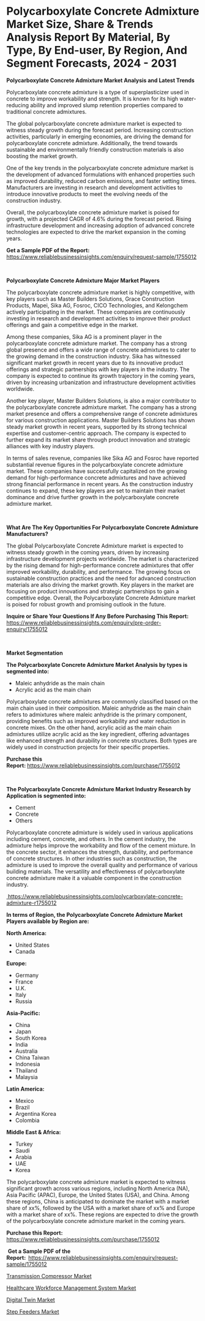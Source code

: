 <p><h1>Polycarboxylate Concrete Admixture Market Size, Share & Trends Analysis Report By Material, By Type, By End-user, By Region, And Segment Forecasts, 2024 - 2031</h1></p><p><strong>Polycarboxylate Concrete Admixture Market Analysis and Latest Trends</strong></p>
<p><p>Polycarboxylate concrete admixture is a type of superplasticizer used in concrete to improve workability and strength. It is known for its high water-reducing ability and improved slump retention properties compared to traditional concrete admixtures.</p><p>The global polycarboxylate concrete admixture market is expected to witness steady growth during the forecast period. Increasing construction activities, particularly in emerging economies, are driving the demand for polycarboxylate concrete admixture. Additionally, the trend towards sustainable and environmentally friendly construction materials is also boosting the market growth.</p><p>One of the key trends in the polycarboxylate concrete admixture market is the development of advanced formulations with enhanced properties such as improved durability, reduced carbon emissions, and faster setting times. Manufacturers are investing in research and development activities to introduce innovative products to meet the evolving needs of the construction industry.</p><p>Overall, the polycarboxylate concrete admixture market is poised for growth, with a projected CAGR of 4.6% during the forecast period. Rising infrastructure development and increasing adoption of advanced concrete technologies are expected to drive the market expansion in the coming years.</p></p>
<p><strong>Get a Sample PDF of the Report:&nbsp;</strong> <a href="https://www.reliablebusinessinsights.com/enquiry/request-sample/1755012">https://www.reliablebusinessinsights.com/enquiry/request-sample/1755012</a></p>
<p>&nbsp;</p>
<p><strong>Polycarboxylate Concrete Admixture Major Market Players</strong></p>
<p><p>The polycarboxylate concrete admixture market is highly competitive, with key players such as Master Builders Solutions, Grace Construction Products, Mapei, Sika AG, Fosroc, CICO Technologies, and Kelongchem actively participating in the market. These companies are continuously investing in research and development activities to improve their product offerings and gain a competitive edge in the market.</p><p>Among these companies, Sika AG is a prominent player in the polycarboxylate concrete admixture market. The company has a strong global presence and offers a wide range of concrete admixtures to cater to the growing demand in the construction industry. Sika has witnessed significant market growth in recent years due to its innovative product offerings and strategic partnerships with key players in the industry. The company is expected to continue its growth trajectory in the coming years, driven by increasing urbanization and infrastructure development activities worldwide.</p><p>Another key player, Master Builders Solutions, is also a major contributor to the polycarboxylate concrete admixture market. The company has a strong market presence and offers a comprehensive range of concrete admixtures for various construction applications. Master Builders Solutions has shown steady market growth in recent years, supported by its strong technical expertise and customer-centric approach. The company is expected to further expand its market share through product innovation and strategic alliances with key industry players.</p><p>In terms of sales revenue, companies like Sika AG and Fosroc have reported substantial revenue figures in the polycarboxylate concrete admixture market. These companies have successfully capitalized on the growing demand for high-performance concrete admixtures and have achieved strong financial performance in recent years. As the construction industry continues to expand, these key players are set to maintain their market dominance and drive further growth in the polycarboxylate concrete admixture market.</p></p>
<p>&nbsp;</p>
<p><strong>What Are The Key Opportunities For Polycarboxylate Concrete Admixture Manufacturers?</strong></p>
<p><p>The global Polycarboxylate Concrete Admixture market is expected to witness steady growth in the coming years, driven by increasing infrastructure development projects worldwide. The market is characterized by the rising demand for high-performance concrete admixtures that offer improved workability, durability, and performance. The growing focus on sustainable construction practices and the need for advanced construction materials are also driving the market growth. Key players in the market are focusing on product innovations and strategic partnerships to gain a competitive edge. Overall, the Polycarboxylate Concrete Admixture market is poised for robust growth and promising outlook in the future.</p></p>
<p><strong>Inquire or Share Your Questions If Any Before Purchasing This Report:</strong> <a href="https://www.reliablebusinessinsights.com/enquiry/pre-order-enquiry/1755012">https://www.reliablebusinessinsights.com/enquiry/pre-order-enquiry/1755012</a></p>
<p>&nbsp;</p>
<p><strong>Market Segmentation</strong></p>
<p><strong>The Polycarboxylate Concrete Admixture Market Analysis by types is segmented into:</strong></p>
<p><ul><li>Maleic anhydride as the main chain</li><li>Acrylic acid as the main chain</li></ul></p>
<p><p>Polycarboxylate concrete admixtures are commonly classified based on the main chain used in their composition. Maleic anhydride as the main chain refers to admixtures where maleic anhydride is the primary component, providing benefits such as improved workability and water reduction in concrete mixes. On the other hand, acrylic acid as the main chain admixtures utilize acrylic acid as the key ingredient, offering advantages like enhanced strength and durability in concrete structures. Both types are widely used in construction projects for their specific properties.</p></p>
<p><strong>Purchase this Report:&nbsp;</strong><a href="https://www.reliablebusinessinsights.com/purchase/1755012">https://www.reliablebusinessinsights.com/purchase/1755012</a></p>
<p>&nbsp;</p>
<p><strong>The Polycarboxylate Concrete Admixture Market Industry Research by Application is segmented into:</strong></p>
<p><ul><li>Cement</li><li>Concrete</li><li>Others</li></ul></p>
<p><p>Polycarboxylate concrete admixture is widely used in various applications including cement, concrete, and others. In the cement industry, the admixture helps improve the workability and flow of the cement mixture. In the concrete sector, it enhances the strength, durability, and performance of concrete structures. In other industries such as construction, the admixture is used to improve the overall quality and performance of various building materials. The versatility and effectiveness of polycarboxylate concrete admixture make it a valuable component in the construction industry.</p></p>
<p><a href="https://www.reliablebusinessinsights.com/polycarboxylate-concrete-admixture-r1755012">&nbsp;https://www.reliablebusinessinsights.com/polycarboxylate-concrete-admixture-r1755012</a></p>
<p><strong>In terms of Region, the Polycarboxylate Concrete Admixture Market Players available by Region are:</strong></p>
<p>
    <p> <strong> North America: </strong>
        <ul>
            <li>United States</li>
            <li>Canada</li>
        </ul>
        </p> 
    <p> <strong> Europe: </strong>
        <ul>
            <li>Germany</li>
            <li>France</li>
            <li>U.K.</li>
            <li>Italy</li>
            <li>Russia</li>
        </ul>
        </p> 
    <p> <strong> Asia-Pacific: </strong>
        <ul>
            <li>China</li>
            <li>Japan</li>
            <li>South Korea</li>
            <li>India</li>
            <li>Australia</li>
            <li>China Taiwan</li>
            <li>Indonesia</li>
            <li>Thailand</li>
            <li>Malaysia</li>
        </ul>
        </p> 
    <p> <strong> Latin America: </strong>
        <ul>
            <li>Mexico</li>
            <li>Brazil</li>
            <li>Argentina Korea</li>
            <li>Colombia</li>
        </ul>
        </p> 
    <p> <strong> Middle East & Africa: </strong>
        <ul>
            <li>Turkey</li>
            <li>Saudi</li>
            <li>Arabia</li>
            <li>UAE</li>
            <li>Korea</li>
        </ul>
    </p>
    </p>
<p><p>The polycarboxylate concrete admixture market is expected to witness significant growth across various regions, including North America (NA), Asia Pacific (APAC), Europe, the United States (USA), and China. Among these regions, China is anticipated to dominate the market with a market share of xx%, followed by the USA with a market share of xx% and Europe with a market share of xx%. These regions are expected to drive the growth of the polycarboxylate concrete admixture market in the coming years.</p></p>
<p><strong>Purchase this Report: </strong><a href="https://www.reliablebusinessinsights.com/purchase/1755012">https://www.reliablebusinessinsights.com/purchase/1755012</a></p>
<p>&nbsp;<strong>Get a Sample PDF of the Report:&nbsp;&nbsp;</strong><a href="https://www.reliablebusinessinsights.com/enquiry/request-sample/1755012">https://www.reliablebusinessinsights.com/enquiry/request-sample/1755012</a></p>
<p><strong></strong></p>
<p><p><a href="https://www.linkedin.com/pulse/transmission-compressor-market-size-amp-share-analysis-growth-1kwnc?trackingId=a0Lporl1JF6cE0O5pu%2FV5g%3D%3D">Transmission Compressor Market</a></p><p><a href="https://github.com/lorenzaSchmeler/Market-Research-Report-List-2/blob/main/healthcare-workforce-management-system-market.md">Healthcare Workforce Management System Market</a></p><p><a href="https://github.com/AdrianaPaucek2023/Market-Research-Report-List-1/blob/main/digital-twin-market.md">Digital Twin Market</a></p><p><a href="https://www.linkedin.com/pulse/step-feeders-market-analysis-report-global-insights-region-type-k8ovc?trackingId=ty12zO7%2FmHdgL0d67zRZSw%3D%3D">Step Feeders Market</a></p></p>